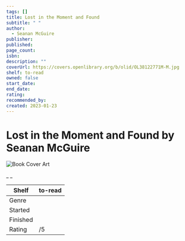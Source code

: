 ```yaml
---
tags: []
title: Lost in the Moment and Found
subtitle: " "
author:
  - Seanan McGuire
publisher:
published:
page_count:
isbn:
description: ""
coverUrl: https://covers.openlibrary.org/b/olid/OL38122771M-M.jpg
shelf: to-read
owned: false
start_date:
end_date:
rating:
recommended_by:
created: 2023-01-23
---
```


# Lost in the Moment and Found by Seanan McGuire

![Book Cover Art](https://covers.openlibrary.org/b/olid/OL38122771M-M.jpg)

_ _

| Shelf | to-read |
| --- | --- |
| Genre |  |
| Started |  |
| Finished |  |
| Rating | /5 |

